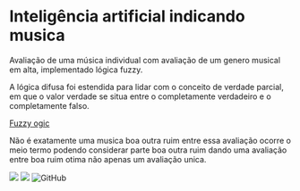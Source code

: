 
# Inteligência artificial indicando musica

Avaliação de uma música individual com avaliação de um genero musical em alta, implementado lógica fuzzy.

A lógica difusa foi estendida para lidar com o conceito de verdade parcial, em que o valor verdade se situa entre o completamente verdadeiro e o completamente falso.


[Fuzzy ogic](https://en.wikipedia.org/wiki/Fuzzy_logic)

  




Não é exatamente uma musica boa outra ruim entre essa avaliação ocorre o meio termo podendo considerar parte boa outra ruim dando uma avaliação entre boa ruim otima não apenas um avaliação unica.

![](https://img.shields.io/badge/python-3.9-informational?style=flat&logo=python&logoColor=white&color=blue) ![](https://img.shields.io/badge/numpy-1.21.0-informational?style=flat&logoColor=white&color=blue)  ![GitHub](https://img.shields.io/badge/licence-MIT-GREE) 



